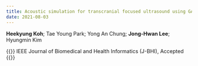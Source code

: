 ```yaml
---
title: Acoustic simulation for transcranial focused ultrasound using GAN-based synthetic CT
date: 2021-08-03
---
```


**Heekyung Koh**; Tae Young Park; Yong An Chung; **Jong-Hwan Lee**; Hyungmin Kim

{{<format bright-green>}}
IEEE Journal of Biomedical and Health Informatics (J-BHI), Accepted
{{</format>}}

<!---
[[PubMed](https://) / 
[Google Scholar](https://) /
[Journal Home](https://)]
-->
